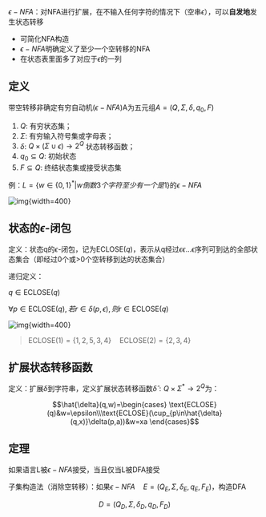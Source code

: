 $\epsilon-NFA$：对NFA进行扩展，在不输入任何字符的情况下（空串$\epsilon$），可以**自发地**发生状态转移

- 可简化NFA构造
- $\epsilon-NFA$明确定义了至少一个空转移的NFA
- 在状态表里面多了对应于$\epsilon$的一列

## 定义

带空转移非确定有穷自动机($\epsilon-NFA$)A为五元组$A=(Q,\Sigma,\delta,q_0,F)$

1. $Q$: 有穷状态集；
2. $\Sigma$: 有穷输入符号集或字母表；
3. $\delta$: $Q\times (\Sigma\cup\epsilon)\to2^Q$ 状态转移函数；
4. $q_0\subseteq Q$: 初始状态
5. $F\subseteq Q$: 终结状态集或接受状态集

例：$L=\{w\in\{0,1\}^*|w倒数3个字符至少有一个是1\}$的$\epsilon-NFA$

![img](https://github.com/DINOREXNB/DINOREXNB.github.io/blob/main/docs/images/xsyy5-1.png?raw=true){width=400}

## 状态的$\epsilon$-闭包

定义：状态q的$\epsilon$-闭包，记为$\text{ECLOSE}(q)$，表示从q经过$\epsilon\epsilon\dots\epsilon$序列可到达的全部状态集合（即经过0个或>0个空转移到达的状态集合）

递归定义：

$q\in\text{ECLOSE}(q)$

$\forall p\in \text{ECLOSE}(q),若r\in\delta(p,\epsilon),则r\in\text{ECLOSE}(q)$

![img](https://github.com/DINOREXNB/DINOREXNB.github.io/blob/main/docs/images/xsyy5-2.png?raw=true){width=400}

> $\text{ECLOSE}(1)=\{1,2,5,3,4\}\quad\text{ECLOSE}(2)=\{2,3,4\}$

## 扩展状态转移函数

定义：扩展$\delta$到字符串，定义扩展状态转移函数$\hat{\delta}:Q\times\Sigma^*\to 2^Q$为：

$$\hat{\delta}(q,w)=\begin{cases}
\text{ECLOSE}(q)&w=\epsilon\\\text{ECLOSE}(\cup_{p\in\hat{\delta}(q,x)}\delta(p,a))&w=xa
\end{cases}$$

## 定理

如果语言L被$\epsilon-NFA$接受，当且仅当L被DFA接受

子集构造法（消除空转移）：如果$\epsilon-NFA\quad E=(Q_E,\Sigma,\delta_E,q_E,F_E)$，构造DFA

$$D=(Q_D,\Sigma,\delta_D,q_D,F_D)$$

